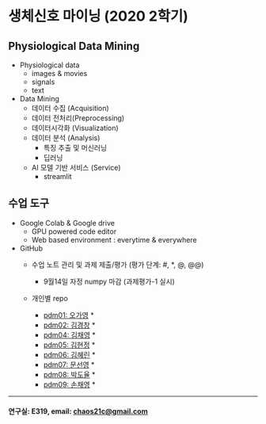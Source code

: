 # 생체신호 마이닝 (2020 2학기)

## Physiological Data Mining
* Physiological data
  - images & movies
  - signals
  - text
* Data Mining
  - 데이터 수집 (Acquisition)
  - 데이터 전처리(Preprocessing)
  - 데이터시각화 (Visualization)
  - 데이터 분석 (Analysis)
    * 특징 추출 및 머신러닝
    * 딥러닝
  - AI 모델 기반 서비스 (Service)
    * streamlit
    
## 수업 도구
* Google Colab & Google drive
  - GPU powered code editor
  - Web based environment : everytime & everywhere
* GitHub
  - 수업 노트 관리 및 과제 제출/평가 (평가 단계: #, *, @, @@)
    * 9월14일 자정 numpy 마감 (과제평가-1 실시) 
    
  - 개인별 repo  
    * [pdm01: 오가영](https://github.com/o-going/pdm01) *
    * [pdm02: 김경창](https://github.com/rldckd0103/pdm02) *
    * [pdm04: 김채영](https://github.com/kimchaeyoung-student/pdm04) *
    * [pdm05: 김현정](https://github.com/dasdasqs2/pdm05) *
    * [pdm06: 김혜린](https://github.com/Kim-Hyerin/pdm06) *
    * [pdm07: 문선영](https://github.com/anstjsdud/pdm07) *
    * [pdm08: 박도율](https://github.com/DoyulPark/pdm08) *
    * [pdm09: 손채영](https://github.com/chaeyeongSon/pdm09) *
 ---
 #### 연구실: E319, email: chaos21c@gmail.com
 
